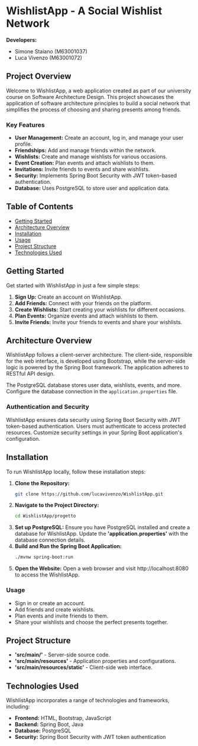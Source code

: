 # WishlistApp - A Social Wishlist Network

**Developers:**
- Simone Staiano (M63001037)
- Luca Vivenzo (M63001072)

## Project Overview

Welcome to WishlistApp, a web application created as part of our university course on Software Architecture Design. This project showcases the application of software architecture principles to build a social network that simplifies the process of choosing and sharing presents among friends.

### Key Features

- **User Management:** Create an account, log in, and manage your user profile.
- **Friendships:** Add and manage friends within the network.
- **Wishlists:** Create and manage wishlists for various occasions.
- **Event Creation:** Plan events and attach wishlists to them.
- **Invitations:** Invite friends to events and share wishlists.
- **Security:** Implements Spring Boot Security with JWT token-based authentication.
- **Database:** Uses PostgreSQL to store user and application data.

## Table of Contents

- [Getting Started](#getting-started)
- [Architecture Overview](#architecture-overview)
- [Installation](#installation)
- [Usage](#usage)
- [Project Structure](#project-structure)
- [Technologies Used](#technologies-used)

## Getting Started

Get started with WishlistApp in just a few simple steps:

1. **Sign Up:** Create an account on WishlistApp.
2. **Add Friends:** Connect with your friends on the platform.
3. **Create Wishlists:** Start creating your wishlists for different occasions.
4. **Plan Events:** Organize events and attach wishlists to them.
5. **Invite Friends:** Invite your friends to events and share your wishlists.

## Architecture Overview

WishlistApp follows a client-server architecture. The client-side, responsible for the web interface, is developed using Bootstrap, while the server-side logic is powered by the Spring Boot framework. The application adheres to RESTful API design.

The PostgreSQL database stores user data, wishlists, events, and more. Configure the database connection in the `application.properties` file.

### Authentication and Security

WishlistApp ensures data security using Spring Boot Security with JWT token-based authentication. Users must authenticate to access protected resources. Customize security settings in your Spring Boot application's configuration.

## Installation

To run WishlistApp locally, follow these installation steps:

1. **Clone the Repository:**
   ```bash
   git clone https://github.com/lucavivenzo/WishlistApp.git

2. **Navigate to the Project Directory:**
   ```bash
   cd WishlistApp/progetto
3. **Set up PostgreSQL:**
   Ensure you have PostgreSQL installed and create a database for WishlistApp. Update the **'application.properties'** with the database connection details.
4. **Build and Run the Spring Boot Application:**
   ```bash
   ./mvnw spring-boot:run
5. **Open the Website:**
   Open a web browser and visit http://localhost:8080 to access the WishlistApp.

### Usage

* Sign in or create an account.
* Add friends and create wishlists.
* Plan events and invite friends to them.
* Share your wishlists and choose the perfect presents together.

## Project Structure

* **'src/main/'** - Server-side source code.
* **'src/main/resources'** - Application properties and configurations.
* **'src/main/resources/static'** - Client-side web interface.

## Technologies Used

WishlistApp incorporates a range of technologies and frameworks, including:

* **Frontend:** HTML, Bootstrap, JavaScript
* **Backend:** Spring Boot, Java
* **Database:** PostgreSQL
* **Security:** Spring Boot Security with JWT token authentication
